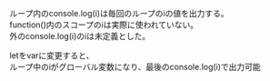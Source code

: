 ループ内のconsole.log(i)は毎回のループのiの値を出力する。\
function()内のスコープのiは実際に使われていない。\
外のconsole.log(i)のiは未定義とした。

letをvarに変更すると、\
ループ中のiがグローバル変数になり、最後のconsole.log(i)で出力可能

